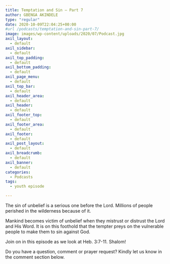```yaml
---
title: Temptation and Sin – Part 7
author: GBENGA AKINDELE
type: "regular"
date: 2020-10-09T22:04:25+00:00
#url /podcasts/temptation-and-sin-part-7/
image: images/wp-content/uploads/2020/07/Podcast.jpg
axil_layout:
  - default
axil_sidebar:
  - default
axil_top_padding:
  - default
axil_bottom_padding:
  - default
axil_page_menu:
  - default
axil_top_bar:
  - default
axil_header_area:
  - default
axil_header:
  - default
axil_footer_top:
  - default
axil_footer_area:
  - default
axil_footer:
  - default
axil_post_layout:
  - default
axil_breadcrumb:
  - default
axil_banner:
  - default
categories:
  - Podcasts
tags:
  - youth episode

---
```

The sin of unbelief is a serious one before the Lord. Millions of people perished in the wilderness because of it.&nbsp;

Mankind becomes victim of unbelief when they mistrust or distrust the Lord and His Word. It is on this foothold that the tempter preys on the vulnerable people to make them to sin against God.

Join on in this episode as we look at Heb. 3:7-11. Shalom!

Do you have a question, comment or prayer request? Kindly let us know in the comment section below.